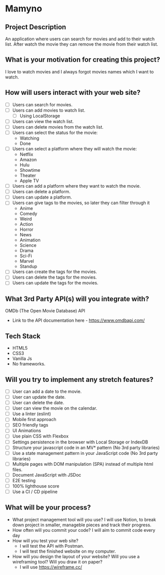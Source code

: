 # Mamyno

## Project Description
An application where users can search for movies and add to their watch list. After watch the movie they can remove the movie from their watch list.

## What is your motivation for creating this project?
I love to watch movies and I always forgot movies names which I want to watch.

## How will users interact with your web site?
* [ ] Users can search for movies.
* [ ] Users can add movies to watch list.
  * [ ] Using LocalStorage
* [ ] Users can view the watch list.
* [ ] Users can delete movies from the watch list.
* [ ] Users can select the status for the movie:
  * Watching
  * Done
* [ ] Users can select a platform where they will watch the movie:
  * Netflix
  * Amazon
  * Hulu
  * Showtime
  * Theater
  * Apple TV
* [ ] Users can add a platform where they want to watch the movie.
* [ ] Users can delete a platform.
* [ ] Users can update a platform.
* [ ] Users can give tags to the movies, so later they can filter through it
  * Anime
  * Comedy
  * Weird
  * Action
  * Horror
  * News
  * Animation
  * Science
  * Drama
  * Sci-Fi
  * Marvel
  * Standup
* [ ] Users can create the tags for the movies.
* [ ] Users can delete the tags for the movies.
* [ ] Users can update the tags for the movies.

## What 3rd Party API(s) will you integrate with?
OMDb (The Open Movie Database) API
* Link to the API documentation here - https://www.omdbapi.com/

## Tech Stack
* HTML5
* CSS3
* Vanilla Js
* No frameworks.

## Will you try to implement any stretch features?
* [ ] User can add a date to the movie.
* [ ] User can update the date.
* [ ] User can delete the date.
* [ ] User can view the movie on the calendar.
* [ ] Use a linter (eslint)
* [ ] Mobile first approach
* [ ] SEO friendly tags
* [ ] UI Animations
* [ ] Use plain CSS with Flexbox
* [ ] Settings persistence in the browser with Local Storage or IndexDB
* [ ] Structure your javascript code in an MV* pattern (No 3rd party libraries)
* [ ] Use a state management pattern in your JavaScript code (No 3rd party libraries)
* [ ] Multiple pages with DOM manipulation (SPA) instead of multiple html files.
* [ ] Document JavaScript with JSDoc
* [ ] E2E testing
* [ ] 100% lighthouse score
* [ ] Use a CI / CD pipeline

## What will be your process?
   * What project management tool will you use?
I will use Notion, to break down project in smaller, manageble pieces and track their progress. 
   * How often will you commit your code?
I will aim to commit code every day
* How will you test your web site?
   * I will test the API with Postman.
   * I will test the finished website on my computer.
* How will you design the layout of your website? Will you use a wireframing tool? Will you draw it on paper?
  * I will use https://wireframe.cc/
